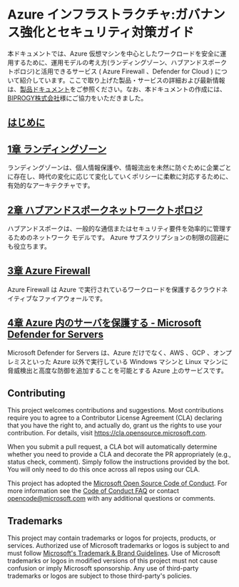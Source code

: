 # Azure インフラストラクチャ:ガバナンス強化とセキュリティ対策ガイド
本ドキュメントでは、Azure 仮想マシンを中心としたワークロードを安全に運用するために、運用モデルの考え方(ランディングゾーン、ハブアンドスポークトポロジ)と活用できるサービス ( Azure Firewall 、Defender for Cloud ) について紹介しています。ここで取り上げた製品・サービスの詳細および最新情報は、[製品ドキュメント](https://docs.microsoft.com)をご参照ください。なお、本ドキュメントの作成には、[BIPROGY株式会社](https://www.biprogy.com/)様にご協力をいただきました。

## [はじめに](./chapter00.md)
## [1章 ランディングゾーン](./chapter01.md)
ランディングゾーンは、個人情報保護や、情報流出を未然に防ぐために企業ごとに存在し、時代の変化に応じて変化していくポリシーに柔軟に対応するために、有効的なアーキテクチャです。
## [2章 ハブアンドスポークネットワークトポロジ](./chapter02.md)
ハブアンドスポークは、一般的な通信またはセキュリティ要件を効率的に管理するためのネットワーク モデルです。 Azure サブスクリプションの制限の回避にも役立ちます。
## [3章 Azure Firewall](./chapter03.md)
Azure Firewall は Azure で実行されているワークロードを保護するクラウドネイティブなファイアウォールです。
## [4章 Azure 内のサーバを保護する - Microsoft Defender for Servers](./chapter04.md)
Microsoft Defender for Servers は、Azure だけでなく、AWS 、GCP 、オンプレミスといった Azure 以外で実行している Windows マシンと Linux マシンに脅威検出と高度な防御を追加することを可能とする Azure 上のサービスです。

## Contributing

This project welcomes contributions and suggestions.  Most contributions require you to agree to a
Contributor License Agreement (CLA) declaring that you have the right to, and actually do, grant us
the rights to use your contribution. For details, visit https://cla.opensource.microsoft.com.

When you submit a pull request, a CLA bot will automatically determine whether you need to provide
a CLA and decorate the PR appropriately (e.g., status check, comment). Simply follow the instructions
provided by the bot. You will only need to do this once across all repos using our CLA.

This project has adopted the [Microsoft Open Source Code of Conduct](https://opensource.microsoft.com/codeofconduct/).
For more information see the [Code of Conduct FAQ](https://opensource.microsoft.com/codeofconduct/faq/) or
contact [opencode@microsoft.com](mailto:opencode@microsoft.com) with any additional questions or comments.

## Trademarks

This project may contain trademarks or logos for projects, products, or services. Authorized use of Microsoft 
trademarks or logos is subject to and must follow 
[Microsoft's Trademark & Brand Guidelines](https://www.microsoft.com/en-us/legal/intellectualproperty/trademarks/usage/general).
Use of Microsoft trademarks or logos in modified versions of this project must not cause confusion or imply Microsoft sponsorship.
Any use of third-party trademarks or logos are subject to those third-party's policies.
